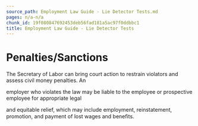 ```yaml
---
source_path: Employment Law Guide - Lie Detector Tests.md
pages: n/a-n/a
chunk_id: 19f080847692453deb56fad181a5ac97f0ddbbc1
title: Employment Law Guide - Lie Detector Tests
---
```

# Penalties/Sanctions

The Secretary of Labor can bring court action to restrain violators and assess civil money penalties. An

employer who violates the law may be liable to the employee or prospective employee for appropriate legal

and equitable relief, which may include employment, reinstatement, promotion, and payment of lost wages and beneﬁts.

